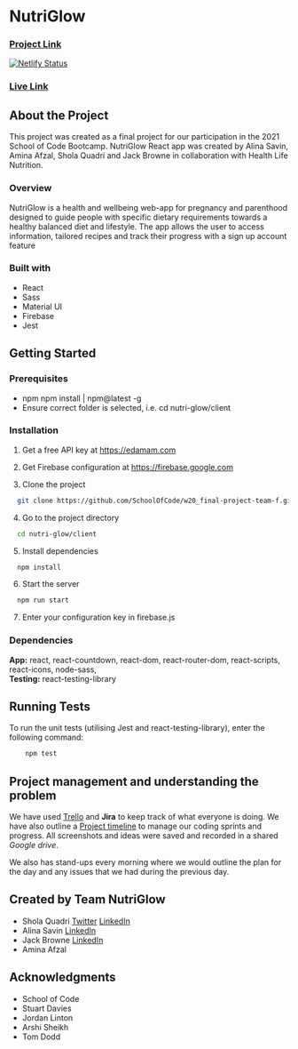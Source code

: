 # NutriGlow

### [Project Link](https://github.com/SchoolOfCode/w20_final-project-team-f)

[![Netlify Status](https://api.netlify.com/api/v1/badges/8566414f-0e79-481b-9c87-7275d2f62e34/deploy-status)](https://app.netlify.com/sites/nutri-glow/deploys)

### [Live Link](https://nutri-glow.netlify.app/)

## About the Project

This project was created as a final project for our participation in the 2021 School of Code Bootcamp. NutriGlow React app was created by Alina Savin, Amina Afzal, Shola Quadri and Jack Browne in collaboration with Health Life Nutrition.

### Overview

NutriGlow is a health and wellbeing web-app for pregnancy and parenthood designed to guide people with specific dietary requirements towards a healthy balanced diet and lifestyle. The app allows the user to access information, tailored recipes and track their progress with a sign up account feature

### Built with

- React
- Sass
- Material UI
- Firebase
- Jest

## Getting Started

### Prerequisites

- npm
  npm install | npm@latest -g
- Ensure correct folder is selected, i.e. cd nutri-glow/client

### Installation

1. Get a free API key at https://edamam.com
2. Get Firebase configuration at https://firebase.google.com

3. Clone the project

```bash
  git clone https://github.com/SchoolOfCode/w20_final-project-team-f.git
```

4. Go to the project directory

```bash
  cd nutri-glow/client
```

5. Install dependencies

```bash
  npm install
```

6. Start the server

```bash
  npm run start
```

7. Enter your configuration key in firebase.js

### Dependencies

**App:** react, react-countdown, react-dom, react-router-dom, react-scripts, react-icons, node-sass,  
**Testing:** react-testing-library

## Running Tests

To run the unit tests (utilising Jest and react-testing-library), enter the following command:

```bash
    npm test
```

## Project management and understanding the problem

We have used [Trello](https://trello.com/b/upYLypOD/team-f-final-project) and **Jira** to keep track of what everyone is doing. We have also outline a [Project timeline](https://docs.google.com/spreadsheets/d/1xzCqbwaTbaTGuGkP9K4_n0n45luToIkwK0QMOIoKTI4/edit#gid=0) to manage our coding sprints and progress. All screenshots and ideas were saved and recorded in a shared _Google drive_.

We also has stand-ups every morning where we would outline the plan for the day and any issues that we had during the previous day.

## Created by Team NutriGlow

- Shola Quadri [Twitter](https://twitter.com/codewurld1) [LinkedIn](linkedin.com/in/shola-quadri-bb6797205/)
- Alina Savin [LinkedIn](https://www.linkedin.com/in/alina-savin-40142982/)
- Jack Browne [LinkedIn](https://www.linkedin.com/in/jack-b-618710141/)
- Amina Afzal

## Acknowledgments

- School of Code
- Stuart Davies
- Jordan Linton
- Arshi Sheikh
- Tom Dodd

